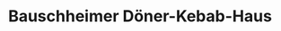 ---
title: "Bauschheimer Döner-Kebab-Haus"
url: /ruesselsheim-am-main/bauschheimer-doener-kebab-haus/
---